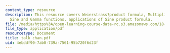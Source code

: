 ```yaml
---
content_type: resource
description: This resource covers Weierstrass?product formula, Multiplication formula,
  Sine and Gamma functions, applications of Sine product formula.
file: /media/https%3A/open-learning-course-data-rc.s3.amazonaws.com/18-104-seminar-in-analysis-applications-to-number-theory-fall-2006/4ebddf907ab0739a756195b720f6d23f_talk_chan.pdf
file_type: application/pdf
resourcetype: Document
title: talk_chan.pdf
uid: 4ebddf90-7ab0-739a-7561-95b720f6d23f
---
```


